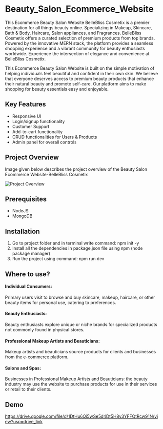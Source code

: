 # Beauty_Salon_Ecommerce_Website

This Ecommerce Beauty Salon Website BelleBliss Cosmetix is a premier destination for all things beauty online. Specializing in Makeup, Skincare, Bath & Body, Haircare,  Salon appliances, and Fragrances. BelleBliss Cosmetix offers a curated selection of premium products from top brands. Powered by the innovative MERN stack, the  platform provides a seamless shopping experience and a vibrant community for beauty enthusiasts worldwide. Experience the intersection of elegance and convenience at BelleBliss Cosmetix.

This Ecommerce Beauty Salon Website is built on the simple motivation of helping individuals feel beautiful and confident in their own skin. We believe that everyone deserves access to premium beauty products that enhance their natural beauty and promote self-care. Our platform aims to make shopping for beauty essentials easy and enjoyable.

## Key Features

* Responsive UI
* Login/signup functionality
* Customer Support
* Add-to-cart functionality
* CRUD functionalities for Users & Products
* Admin panel for overall controls

## Project Overview

Image given below describes the project overview of the Beauty Salon Ecommerce Website-BelleBliss Cosmetix

![Project Overview](https://github.com/pateldiyanshi61/Beauty_Salon_Ecommerce_Website/assets/167856399/82105fcc-7555-4de0-a621-66d0097540a3)

## Prerequisites

* NodeJS
* MongoDB

## Installation

1) Go to project folder and in terminal write command: npm init -y
2) Install all the dependencies in package.json file using npm (node package manager)
3) Run the project using command: npm run dev

## Where to use?

#### Individual Consumers: 
Primary users visit to browse and buy skincare, makeup, haircare, or other beauty items for personal use, catering to preferences.

#### Beauty Enthusiasts:
Beauty enthusiasts explore unique or niche brands for specialized products not commonly found in physical stores.

#### Professional Makeup Artists and Beauticians:
Makeup artists and beauticians source products for clients and businesses from the e-commerce platform.

#### Salons and Spas: 
Businesses in Professional Makeup Artists and Beauticians: the beauty industry may use the website to purchase products for use in their services or retail to their clients.

## Demo

https://drive.google.com/file/d/1DtHu6Qi5wSe5d4Dt5H8v3YFFQtRcw91N/view?usp=drive_link


